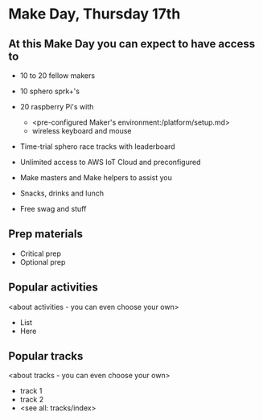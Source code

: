 # Make Day, Thursday 17th

## At this Make Day you can expect to have access to

  - 10 to 20 fellow makers

  - 10 sphero sprk+'s

  - 20 raspberry Pi's with
    - <pre-configured Maker's environment:/platform/setup.md>
    - wireless keyboard and mouse

  - Time-trial sphero race tracks with leaderboard
  - Unlimited access to AWS IoT Cloud and preconfigured

  - Make masters and Make helpers to assist you

  - Snacks, drinks and lunch
  - Free swag and stuff

## Prep materials
  - Critical prep
  - Optional prep

## Popular activities
  <about activities - you can even choose your own>

  - List
  - Here


## Popular tracks
  <about tracks - you can even choose your own>
  - track 1
  - track 2
  - <see all: tracks/index>
